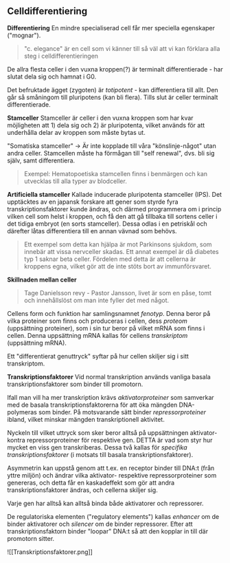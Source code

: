 ## Celldifferentiering
**Differentiering**
En mindre specialiserad cell får mer speciella egenskaper ("mognar").

> "c. elegance" är en cell som vi känner till så väl att vi kan förklara alla steg i celldifferentieringen

De allra flesta celler i den vuxna kroppen(?) är terminalt differentierade - har slutat dela sig och hamnat i G0.

Det befruktade ägget (zygoten) är *totipotent* - kan differentiera till allt. Den går så småningom till pluripotens (kan bli flera). Tills slut är celler terminalt differentierade.

**Stamceller**
Stamceller är celler i den vuxna kroppen som har kvar möjligheten att 1) dela sig och 2) är pluripotenta, vilket används för att underhålla delar av kroppen som måste bytas ut.

"Somatiska stamceller" -> Är inte kopplade till våra "könslinje-något" utan andra celler. Stamcellen måste ha förmågan till "self renewal", dvs. bli sig själv, samt differentiera.

> Exempel: Hematopoetiska stamcellen finns i benmärgen och kan utvecklas till alla typer av blodceller.

**Artificiella stamceller**
Kallade inducerade pluripotenta stamceller (IPS). Det upptäcktes av en japansk forskare att gener som styrde fyra transkriptionsfaktorer kunde ändras, och därmed programmera om i princip vilken cell som helst i kroppen, och få den att gå tillbaka till sortens celler i det tidiga embryot (en sorts stamceller). Dessa odlas i en petriskål och därefter låtas differentiera till en annan vävnad som behövs.

> Ett exempel som detta kan hjälpa är mot Parkinsons sjukdom, som innebär att vissa nervceller skadas. Ett annat exempel är då diabetes typ 1 saknar beta celler. Fördelen med detta är att cellerna är kroppens egna, vilket gör att de inte stöts bort av immunförsvaret.

**Skillnaden mellan celler**
>Tage Danielsson revy - Pastor Jansson, livet är som en påse, tomt och innehållslöst om man inte fyller det med något.

Cellens form och funktion har samlingsnamnet *fenotyp*. Denna beror på vilka proteiner som finns och produceras i cellen, dess *proteom* (uppsättning proteiner), som i sin tur beror på vilket mRNA som finns i cellen. Denna uppsättning mRNA kallas för cellens *transkriptom* (uppsättning mRNA).

Ett "differentierat genuttryck" syftar på hur cellen skiljer sig i sitt transkriptom.

**Transkriptionsfaktorer**
Vid normal transkription används vanliga basala transkriptionsfaktorer som binder till promotorn.

Ifall man vill ha mer transkription krävs *aktivatorproteiner* som samverkar med de basala transkriptionsfaktorerna för att öka mängden DNA-polymeras som binder. På motsvarande sätt binder *repressorproteiner* ibland, vilket minskar mängden transkriptionell aktivitet.

Nyckeln till vilket uttryck som sker beror alltså på uppsättningen aktivator- kontra repressorproteiner för respektive gen. DETTA är vad som styr hur mycket en viss gen transkriberas. Dessa två kallas för *specifika transkriptionsfaktorer* (i motsats till basala transkriptionsfaktorer).

Asymmetrin kan uppstå genom att t.ex. en receptor binder till DNA:t (från yttre miljön) och ändrar vilka aktivator- respektive repressorproteiner som genereras, och detta får en kaskadeffekt som gör att andra transkriptionsfaktorer ändras, och cellerna skiljer sig.

Varje gen har alltså kan alltså binda både aktivatorer och repressorer.

De regulatoriska elementen ("regulatory elements") kallas *enhancer* om de binder aktivatorer och *silencer* om de binder repressorer. Efter att transkriptionsfaktorn binder "loopar" DNA:t så att den kopplar in till där promotorn sitter.

![[Transkriptionsfaktorer.png]]